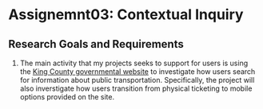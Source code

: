 # Assignemnt03: Contextual Inquiry  

## Research Goals and Requirements 

1. The main activity that my projects seeks to support for users is using the [King County governmental website](https://kingcounty.gov/) to investigate how users search for information about public transportation. Specifically, the project will also inverstigate how users transition from physical ticketing to mobile options provided on the site. 
